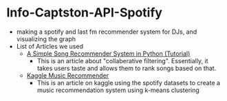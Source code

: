 # Info-Captston-API-Spotify

- making a spotify and last fm recommender system for DJs, and visualizing the graph
- List of Articles we used
	- [A Simple Song Recommender System in Python (Tutorial)](https://towardsdatascience.com/a-simple-song-recommender-system-in-python-tutorial-3e4c111198d6)
		- This is an article about "collaberative filtering". Essentially, it takes users taste and allows them to rank songs based on that.
    - [Kaggle Music Recommender](https://www.kaggle.com/code/vatsalmavani/music-recommendation-system-using-spotify-dataset)
        - This is an article on kaggle using the spotify datasets to create a music recommendation system using k-means clustering
